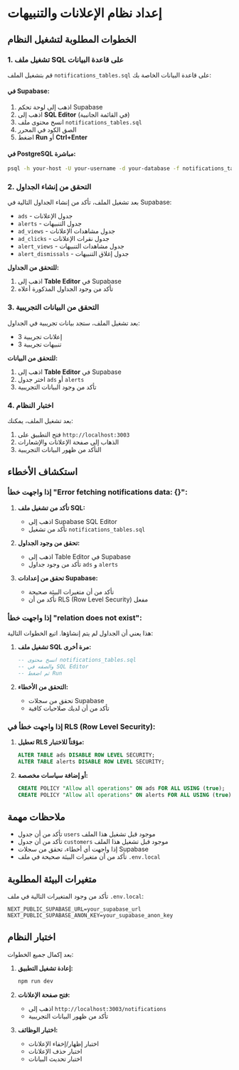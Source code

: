 # إعداد نظام الإعلانات والتنبيهات

## الخطوات المطلوبة لتشغيل النظام

### 1. تشغيل ملف SQL على قاعدة البيانات

قم بتشغيل الملف `notifications_tables.sql` على قاعدة البيانات الخاصة بك:

#### في Supabase:
1. اذهب إلى لوحة تحكم Supabase
2. اذهب إلى **SQL Editor** (في القائمة الجانبية)
3. انسخ محتوى ملف `notifications_tables.sql`
4. الصق الكود في المحرر
5. اضغط **Run** أو **Ctrl+Enter**

#### في PostgreSQL مباشرة:
```bash
psql -h your-host -U your-username -d your-database -f notifications_tables.sql
```

### 2. التحقق من إنشاء الجداول

بعد تشغيل الملف، تأكد من إنشاء الجداول التالية في Supabase:
- `ads` - جدول الإعلانات
- `alerts` - جدول التنبيهات
- `ad_views` - جدول مشاهدات الإعلانات
- `ad_clicks` - جدول نقرات الإعلانات
- `alert_views` - جدول مشاهدات التنبيهات
- `alert_dismissals` - جدول إغلاق التنبيهات

**للتحقق من الجداول:**
1. اذهب إلى **Table Editor** في Supabase
2. تأكد من وجود الجداول المذكورة أعلاه

### 3. التحقق من البيانات التجريبية

بعد تشغيل الملف، ستجد بيانات تجريبية في الجداول:
- 3 إعلانات تجريبية
- 3 تنبيهات تجريبية

**للتحقق من البيانات:**
1. اذهب إلى **Table Editor** في Supabase
2. اختر جدول `ads` أو `alerts`
3. تأكد من وجود البيانات التجريبية

### 4. اختبار النظام

بعد تشغيل الملف، يمكنك:
1. فتح التطبيق على `http://localhost:3003`
2. الذهاب إلى صفحة الإعلانات والإشعارات
3. التأكد من ظهور البيانات التجريبية

## استكشاف الأخطاء

### إذا واجهت خطأ "Error fetching notifications data: {}":

1. **تأكد من تشغيل ملف SQL:**
   - اذهب إلى Supabase SQL Editor
   - تأكد من تشغيل `notifications_tables.sql`

2. **تحقق من وجود الجداول:**
   - اذهب إلى Table Editor في Supabase
   - تأكد من وجود جداول `ads` و `alerts`

3. **تحقق من إعدادات Supabase:**
   - تأكد من أن متغيرات البيئة صحيحة
   - تأكد من أن RLS (Row Level Security) مفعل

### إذا واجهت خطأ "relation does not exist":

هذا يعني أن الجداول لم يتم إنشاؤها. اتبع الخطوات التالية:

1. **تشغيل ملف SQL مرة أخرى:**
   ```sql
   -- انسخ محتوى notifications_tables.sql
   -- والصقه في SQL Editor
   -- ثم اضغط Run
   ```

2. **التحقق من الأخطاء:**
   - تحقق من سجلات Supabase
   - تأكد من أن لديك صلاحيات كافية

### إذا واجهت خطأ في RLS (Row Level Security):

1. **تعطيل RLS مؤقتاً للاختبار:**
   ```sql
   ALTER TABLE ads DISABLE ROW LEVEL SECURITY;
   ALTER TABLE alerts DISABLE ROW LEVEL SECURITY;
   ```

2. **أو إضافة سياسات مخصصة:**
   ```sql
   CREATE POLICY "Allow all operations" ON ads FOR ALL USING (true);
   CREATE POLICY "Allow all operations" ON alerts FOR ALL USING (true);
   ```

## ملاحظات مهمة

- تأكد من أن جدول `users` موجود قبل تشغيل هذا الملف
- تأكد من أن جدول `customers` موجود قبل تشغيل هذا الملف
- إذا واجهت أي أخطاء، تحقق من سجلات Supabase
- تأكد من أن متغيرات البيئة صحيحة في ملف `.env.local`

## متغيرات البيئة المطلوبة

تأكد من وجود المتغيرات التالية في ملف `.env.local`:

```env
NEXT_PUBLIC_SUPABASE_URL=your_supabase_url
NEXT_PUBLIC_SUPABASE_ANON_KEY=your_supabase_anon_key
```

## اختبار النظام

بعد إكمال جميع الخطوات:

1. **إعادة تشغيل التطبيق:**
   ```bash
   npm run dev
   ```

2. **فتح صفحة الإعلانات:**
   - اذهب إلى `http://localhost:3003/notifications`
   - تأكد من ظهور البيانات التجريبية

3. **اختبار الوظائف:**
   - اختبار إظهار/إخفاء الإعلانات
   - اختبار حذف الإعلانات
   - اختبار تحديث البيانات 